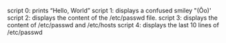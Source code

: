script 0: prints “Hello, World”
script 1: displays a confused smiley "(Ôo)'
script 2: displays the content of the /etc/passwd file.
script 3: displays the content of /etc/passwd and /etc/hosts
script 4: displays the last 10 lines of /etc/passwd 
